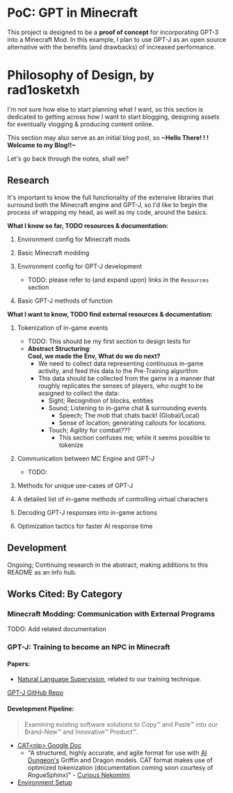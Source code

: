 # PoC: GPT in Minecraft  
This project is designed to be a **proof of concept** for incorporating
GPT-3 into a Minecraft Mod. In this example, I plan to use GPT-J as an
open source alternative with the benefits (and drawbacks) of increased performance.

# Philosophy of Design, by rad1osketxh  
I'm not sure how else to start planning what I want, so this section is dedicated to
getting across how I want to start blogging, designing assets for eventually vlogging &
producing content online.  

This section may also serve as an initial blog post, so **~Hello There!  ! ! Welcome to my Blog!!~**  

Let's go back through the notes, shall we?

## Research
It's important to know the full functionality of the extensive
libraries that surround both the Minecraft engine and GPT-J, so I'd like to begin
the process of wrapping my head, as well as my code, around the basics.

**What I know so far, TODO resources & documentation:**
1. Environment config for Minecraft mods
2. Basic Minecraft modding
3. Environment config for GPT-J development

    - TODO: please refer to (and expand upon) links in the ```Resources```
      section
4. Basic GPT-J methods of function

**What I want to know, TODO find external resources & documentation:**
1. Tokenization of in-game events

    - TODO: This should be my first section to design tests for
    - **Abstract Structuring**:  
      **Cool, we made the Env, What do we do next?**
        - We need to collect data representing continuous in-game activity,
          and feed this data to the Pre-Training algorithm
        - This data should be collected from the game in a manner that
          roughly replicates the senses of players, who ought to be assigned to
          collect the data:
            - Sight; Recognition of blocks, entities
            - Sound; Listening to in-game chat & surrounding events
                - Speech; The mob that chats back! (Global/Local)
                - Sense of location; generating callouts for locations.
            - Touch; Agility for combat???
                - This section confuses me; while it seems possible to tokenize


2. Communication between MC Engine and GPT-J

    - TODO:
3. Methods for unique use-cases of GPT-J
4. A detailed list of in-game methods of controlling virtual characters
5. Decoding GPT-J responses into in-game actions
6. Optimization tactics for faster AI response time

## Development
Ongoing; Continuing research in the abstract; making additions to this README as an info hub.

## Works Cited: By Category
### Minecraft Modding: Communication with External Programs
TODO: Add related documentation
### GPT-J: Training to become an NPC in Minecraft
#### Papers:
* [Natural Language Supervision](https://cdn.openai.com/papers/Learning_Transferable_Visual_Models_From_Natural_Language_Supervision.pdf), related to our training technique.  

[GPT-J GitHub Repo](https://github.com/kingoflolz/mesh-transformer-jax/#gpt-j-6b)  
#### Development Pipeline:
>Examining existing software solutions to Copy™ and Paste™ into our Brand-New™ and Innovative™ Product™.
* [CAT\<nip\> Google Doc](https://docs.google.com/document/d/1SCi91qXdAKvHEEmFqTQnEpn1JX02fA6vRd7v2SCdmbs/edit)  
    - \"A structured, highly accurate, and agile format for use with [AI Dungeon's](https://play.aidungeon.io/main/home) Griffin and Dragon models. CAT<nip> format makes use of optimized tokenization (documentation coming soon courtesy of RogueSphinx)\" - [Curious Nekomimi](https://www.reddit.com/user/curious_nekomimi/comments/kqu6zl/catnip_format_character_generator_nsfwsfw_version/?utm_source=share&utm_medium=web2x&context=3)
* [Environment Setup](https://github.com/kingoflolz/mesh-transformer-jax/blob/master/howto_finetune.md)
####
